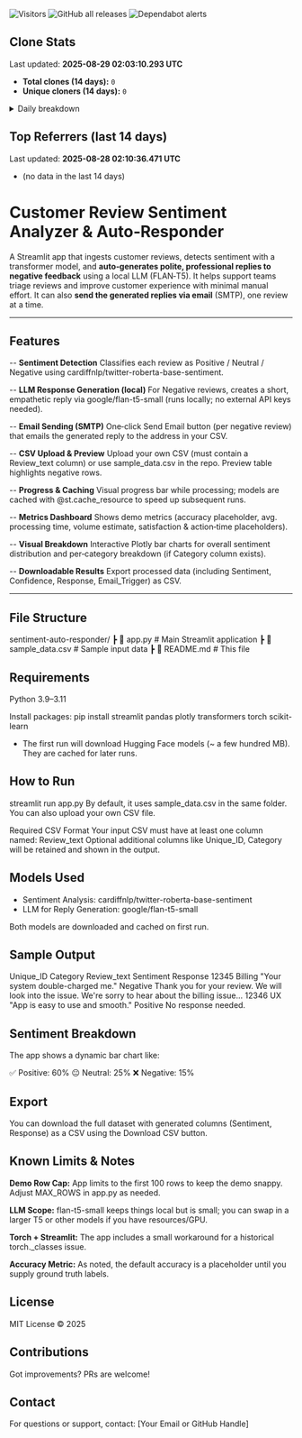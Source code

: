 ![Visitors](https://visitor-badge.laobi.icu/badge?page_id=Siva-PKS.my-sentiment-app&left_color=black&right_color=blue&left_text=Visitors)
![GitHub all releases](https://img.shields.io/github/downloads/Siva-PKS/my-sentiment-app/total.svg)
![Dependabot alerts](https://img.shields.io/endpoint?url=https://raw.githubusercontent.com/Siva-PKS/my-sentiment-app/main/badges/dependabot.json)


## Clone Stats

<!-- CLONE-STATS:START -->
Last updated: **2025-08-29 02:03:10.293 UTC**

- **Total clones (14 days):** `0`
- **Unique cloners (14 days):** `0`

<details><summary>Daily breakdown</summary>

- (unable to fetch traffic data right now)

</details>
<!-- CLONE-STATS:END -->


## Top Referrers (last 14 days)
<!-- REFERRERS:START -->
Last updated: **2025-08-28 02:10:36.471 UTC**

- (no data in the last 14 days)
<!-- REFERRERS:END -->


# Customer Review Sentiment Analyzer & Auto‑Responder

A Streamlit app that ingests customer reviews, detects sentiment with a transformer model, and **auto‑generates polite, professional replies to negative feedback** using a local LLM (FLAN‑T5). It helps support teams triage reviews and improve customer experience with minimal manual effort. It can also **send the generated replies via email** (SMTP), one review at a time.

---

##  Features

-- **Sentiment Detection**
Classifies each review as Positive / Neutral / Negative using cardiffnlp/twitter-roberta-base-sentiment.

-- **LLM Response Generation (local)**
For Negative reviews, creates a short, empathetic reply via google/flan-t5-small (runs locally; no external API keys needed).

-- **Email Sending (SMTP)**
One‑click Send Email button (per negative review) that emails the generated reply to the address in your CSV.

-- **CSV Upload & Preview**
Upload your own CSV (must contain a Review_text column) or use sample_data.csv in the repo. Preview table highlights negative rows.

-- **Progress & Caching**
Visual progress bar while processing; models are cached with @st.cache_resource to speed up subsequent runs.

-- **Metrics Dashboard**
Shows demo metrics (accuracy placeholder, avg. processing time, volume estimate, satisfaction & action‑time placeholders).

-- **Visual Breakdown**
Interactive Plotly bar charts for overall sentiment distribution and per‑category breakdown (if Category column exists).

-- **Downloadable Results**
Export processed data (including Sentiment, Confidence, Response, Email_Trigger) as CSV.

---

## File Structure

 sentiment-auto-responder/
┣ 📄 app.py # Main Streamlit application
┣ 📄 sample_data.csv # Sample input data
┣ 📄 README.md # This file


##  Requirements

Python 3.9–3.11

Install packages:
pip install streamlit pandas plotly transformers torch scikit-learn
- The first run will download Hugging Face models (~ a few hundred MB). They are cached for later runs.

## How to Run

streamlit run app.py
By default, it uses sample_data.csv in the same folder. You can also upload your own CSV file.

Required CSV Format
Your input CSV must have at least one column named:
Review_text
Optional additional columns like Unique_ID, Category will be retained and shown in the output.

## Models Used

* Sentiment Analysis: cardiffnlp/twitter-roberta-base-sentiment
* LLM for Reply Generation: google/flan-t5-small

Both models are downloaded and cached on first run.

## Sample Output

Unique_ID	  Category	         Review_text	                   Sentiment	              Response
12345	      Billing	     "Your system double-charged me."     	Negative	     Thank you for your review. We will look into the issue. We're sorry to hear about the billing issue...
12346	      UX	         "App is easy to use and smooth."     	Positive	     No response needed.

## Sentiment Breakdown

The app shows a dynamic bar chart like:

✅ Positive: 60%
😐 Neutral: 25%
❌ Negative: 15%

##  Export

You can download the full dataset with generated columns (Sentiment, Response) as a CSV using the Download CSV button.

## Known Limits & Notes

**Demo Row Cap:** App limits to the first 100 rows to keep the demo snappy. Adjust MAX_ROWS in app.py as needed.

**LLM Scope:** flan-t5-small keeps things local but is small; you can swap in a larger T5 or other models if you have resources/GPU.

**Torch + Streamlit:** The app includes a small workaround for a historical torch._classes issue.

**Accuracy Metric:** As noted, the default accuracy is a placeholder until you supply ground truth labels.

##  License
MIT License © 2025

## Contributions
Got improvements? PRs are welcome!

##  Contact
For questions or support, contact: [Your Email or GitHub Handle]





